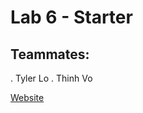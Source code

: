 # Lab 6 - Starter

## Teammates:

. Tyler Lo
. Thinh Vo

[Website](https://thinhgvo.github.io/Lab6_Starter/index.html)
